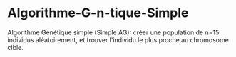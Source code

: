 # Algorithme-G-n-tique-Simple
Algorithme Génétique simple (Simple AG):  créer une population de n=15 individus aléatoirement, et trouver l'individu le plus proche au chromosome cible.
